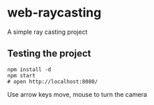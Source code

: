 # web-raycasting
A simple ray casting project

## Testing the project
```shell
npm install -d
npm start
# open http://localhost:8080/
```
Use arrow keys move, mouse to turn the camera
